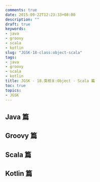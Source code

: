 ```yaml
---
comments: true
date: 2015-09-22T12:23:33+08:00
description: ""
draft: true
keywords:
- java
- groovy
- scala
- kotlin
slug: "JGSK-18-class:object-scala"
tags:
- java
- groovy
- scala
- kotlin
title: JGSK - 18.类相关:Object - Scala 篇
toc: true
topics:
- JGSK
---
```



## Java 篇

## Groovy 篇

## Scala 篇

## Kotlin 篇